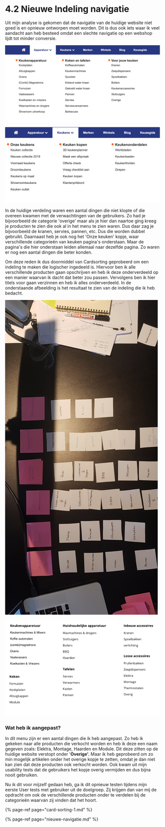 # 4.2 Nieuwe Indeling navigatie

Uit mijn analyse is gekomen dat de navigatie van de huidige website niet goed is en opnieuw ontworpen moet worden. Dit is dus ook iets waar ik veel aandacht aan heb besteed omdat een slechte navigatie op een webshop lijdt tot minder conversie. 

![Huidige indeling van het menu 1](../../.gitbook/assets/image%20%2810%29.png)



![Huidige indeling van het menu 2](../../.gitbook/assets/image%20%2820%29.png)

In de huidige verdeling waren een aantal dingen die niet klopte of die overeen kwamen met de verwachtingen van de gebruikers. Zo had je bijvoorbeeld de categorie 'overige' maar als je hier dan naartoe ging kreeg je producten te zien die ook al in het menu te zien waren. Dus daar zag je bijvoorbeeld de kranen, servies, pannen, etc. Dus die worden dubbel gebruikt. Daarnaast heb je ook nog het 'Onze keuken' kopje, waar verschillende categorieën van keuken pagina's onderstaan. Maar de pagina's die hier onderstaan leiden allemaal naar dezelfde pagina. Zo waren er nog een aantal dingen die beter konden.

Om deze reden ik dus doormiddel van Cardsorting geprobeerd om een indeling te maken die logischer ingedeeld is. Hiervoor ben ik alle verschillende producten gaan opschrijven en heb ik deze onderverdeeld op een manier waarvan ik dacht dat beter zou passen. Vervolgens ben ik hier titels voor gaan verzinnen en heb ik alles onderverdeeld. In de onderstaande afbeelding is het resultaat te zien van de indeling die ik heb bedacht.

![](../../.gitbook/assets/20190405_112705.jpg)

![Mijn indeling van de categorie&#xEB;n](../../.gitbook/assets/image%20%2818%29.png)

### Wat heb ik aangepast?

In dit menu zijn er een aantal dingen die ik heb aangepast. Zo heb ik gekeken naar alle producten die verkocht worden en heb ik deze een naam gegeven zoals: Elektra, Montage, Haarden en Module. Dit deze zitten op de huidige website verstopt onder '**Overige'.** Maar ik heb geprobeerd om zo min mogelijk artikelen onder het overige kopje te zetten, omdat je dan niet kan zien dat deze producten ook verkocht worden. Ook kwam uit mijn usability tests dat de gebruikers het kopje overig vermijden en dus bijna nooit gebruiken.

Nu ik dit voor mijzelf gedaan heb, ga ik dit opnieuw testen tijdens mijn eerste User tests met gebruiker uit de doelgroep. Zij krijgen dan van mij de opdracht om ook de verschillende producten onder te verdelen bij de categorieën waarvan zij vinden dat het hoort. 

{% page-ref page="card-sorting-1.md" %}

{% page-ref page="nieuwe-navigatie.md" %}

